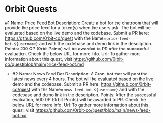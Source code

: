 # 0rbit Quests
#1 Name: Price Feed Bot 
Description: Create a bot for the chatroom that will provide the price feed for a token(s) when the users ask. The bot will be evaluated based on the live demo and the codebase. Submit a PR here: https://github.com/0rbit-co/quest with the Name=`price-feed-bot-${username}` and with the codebase and demo link in the description.
Points: 200 OP (0rbit Points) will be awarded to PR after the successful evaluation. Check the below URL for more info.
Url: To gather more information about this quest, visit https://github.com/0rbit-co/quest/blob/main/price-feed-bot.md

- #2
Name: News Feed Bot
Description: A Cron-bot that will post the latest news every 4 hours. The bot will be evaluated based on the live demo and the codebase. Submit a PR here: https://github.com/0rbit-co/quest with the Name=`news-feed-bot-${username}` and with the codebase and demo link in the description.
Points: After the successful evaluation, 500 OP (0rbit Points) will be awarded to PR. Check the below URL for more info.
Url: To gather more information about this quest, visit https://github.com/0rbit-co/quest/blob/main/news-feed-bot.md



